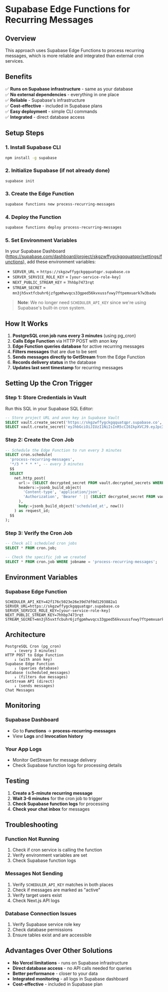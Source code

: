 # Supabase Edge Functions for Recurring Messages

## Overview

This approach uses Supabase Edge Functions to process recurring messages, which is more reliable and integrated than external cron services.

## Benefits

✅ **Runs on Supabase infrastructure** - same as your database  
✅ **No external dependencies** - everything in one place  
✅ **Reliable** - Supabase's infrastructure  
✅ **Cost-effective** - included in Supabase plans  
✅ **Easy deployment** - simple CLI commands  
✅ **Integrated** - direct database access  

## Setup Steps

### 1. Install Supabase CLI

```bash
npm install -g supabase
```

### 2. Initialize Supabase (if not already done)

```bash
supabase init
```

### 3. Create the Edge Function

```bash
supabase functions new process-recurring-messages
```

### 4. Deploy the Function

```bash
supabase functions deploy process-recurring-messages
```

### 5. Set Environment Variables

In your Supabase Dashboard (https://supabase.com/dashboard/project/skgzwffygckgqquatqpr/settings/functions), add these environment variables:

- `SERVER_URL` = `https://skgzwffygckgqquatqpr.supabase.co`
- `SERVER_SERVICE_ROLE_KEY` = `[your-service-role-key]`
- `NEXT_PUBLIC_STREAM_KEY` = `7hhbp7473rqt`
- `STREAM_SECRET` = `mn3jh5vxtfcbuhr6jzfgpmhwvqcs33gped56kvxussfvwy7ftpemxuark7w3badu`

> **Note**: We no longer need `SCHEDULER_API_KEY` since we're using Supabase's built-in cron system.

## How It Works

1. **PostgreSQL cron job runs every 3 minutes** (using pg_cron)
2. **Calls Edge Function** via HTTP POST with anon key
3. **Edge Function queries database** for active recurring messages
4. **Filters messages** that are due to be sent
5. **Sends messages directly to GetStream** from the Edge Function
6. **Records delivery status** in the database
7. **Updates last sent timestamp** for recurring messages

## Setting Up the Cron Trigger

### Step 1: Store Credentials in Vault

Run this SQL in your Supabase SQL Editor:

```sql
-- Store project URL and anon key in Supabase Vault
SELECT vault.create_secret('https://skgzwffygckgqquatqpr.supabase.co', 'project_url');
SELECT vault.create_secret('eyJhbGciOiJIUzI1NiIsInR5cCI6IkpXVCJ9.eyJpc3MiOiJzdXBhYmFzZSIsInJlZiI6InNrZ3p3ZmZ5Z2NrZ3FxdWF0cXByIiwicm9sZSI6ImFub24iLCJpYXQiOjE3NDk3Mzc2MDcsImV4cCI6MjA2NTMxMzYwN30.rjOje8137cW6HhZJRIz4zD9XX2puyIfT_IEit4H4V-w', 'anon_key');
```

### Step 2: Create the Cron Job

```sql
-- Schedule the Edge Function to run every 3 minutes
SELECT cron.schedule(
  'process-recurring-messages',
  '*/3 * * * *', -- every 3 minutes
  $$
  SELECT
    net.http_post(
      url:= (SELECT decrypted_secret FROM vault.decrypted_secrets WHERE name = 'project_url') || '/functions/v1/process-recurring-messages',
      headers:=jsonb_build_object(
        'Content-type', 'application/json',
        'Authorization', 'Bearer ' || (SELECT decrypted_secret FROM vault.decrypted_secrets WHERE name = 'anon_key')
      ),
      body:=jsonb_build_object('scheduled_at', now())
    ) as request_id;
  $$
);
```

### Step 3: Verify the Cron Job

```sql
-- Check all scheduled cron jobs
SELECT * FROM cron.job;

-- Check the specific job we created
SELECT * FROM cron.job WHERE jobname = 'process-recurring-messages';
```

## Environment Variables

### Supabase Edge Function
```
SCHEDULER_API_KEY=42f176c5023e26e39d7df0d1293882a1
SERVER_URL=https://skgzwffygckgqquatqpr.supabase.co
SERVER_SERVICE_ROLE_KEY=[your-service-role-key]
NEXT_PUBLIC_STREAM_KEY=7hhbp7473rqt
STREAM_SECRET=mn3jh5vxtfcbuhr6jzfgpmhwvqcs33gped56kvxussfvwy7ftpemxuark7w3badu
```

## Architecture

```
PostgreSQL Cron (pg_cron)
    ↓ (every 3 minutes)
HTTP POST to Edge Function
    ↓ (with anon key)
Supabase Edge Function
    ↓ (queries database)
Database (scheduled_messages)
    ↓ (filters due messages)
GetStream API (direct)
    ↓ (sends messages)
Chat Messages
```

## Monitoring

### Supabase Dashboard
- Go to **Functions** → **process-recurring-messages**
- View **Logs** and **Invocation history**

### Your App Logs
- Monitor GetStream for message delivery
- Check Supabase function logs for processing details

## Testing

1. **Create a 5-minute recurring message**
2. **Wait 3-6 minutes** for the cron job to trigger
3. **Check Supabase function logs** for processing
4. **Check your chat inbox** for messages

## Troubleshooting

### Function Not Running
1. Check if cron service is calling the function
2. Verify environment variables are set
3. Check Supabase function logs

### Messages Not Sending
1. Verify `SCHEDULER_API_KEY` matches in both places
2. Check if messages are marked as "active"
3. Verify target users exist
4. Check Next.js API logs

### Database Connection Issues
1. Verify Supabase service role key
2. Check database permissions
3. Ensure tables exist and are accessible

## Advantages Over Other Solutions

- **No Vercel limitations** - runs on Supabase infrastructure
- **Direct database access** - no API calls needed for queries
- **Better performance** - closer to your data
- **Integrated monitoring** - all logs in Supabase dashboard
- **Cost-effective** - included in Supabase plan
